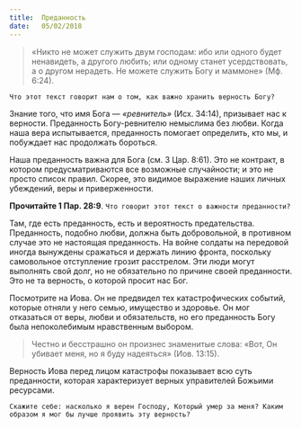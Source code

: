 ```yaml
---
title:  Преданность
date:   05/02/2018
---
```


> «Никто не может служить двум господам: ибо или одного будет ненавидеть, а другого любить; или одному станет усердствовать, а о другом нерадеть. Не можете служить Богу и маммоне» (Мф. 6:24). 

`Что этот текст говорит нам о том, как важно хранить верность Богу?`

Знание того, что имя Бога — _«ревнитель»_ (Исх. 34:14), призывает нас к верности. Преданность Богу-ревнителю немыслима без любви. Когда наша вера испытывается, преданность помогает определить, кто мы, и побуждает нас продолжать бороться.

Наша преданность важна для Бога (см. 3 Цар. 8:61). Это не контракт, в котором предусматриваются все возможные случайности; и это не просто список правил. Скорее, это видимое выражение наших личных убеждений, веры и приверженности.

**Прочитайте 1 Пар. 28:9**. `Что говорит этот текст о важности преданности?`

Там, где есть преданность, есть и вероятность предательства. Преданность, подобно любви, должна быть добровольной, в противном случае это не настоящая преданность. На войне солдаты на передовой иногда вынуждены сражаться и держать линию фронта, поскольку самовольное отступление грозит расстрелом. Эти люди могут выполнять свой долг, но не обязательно по причине своей преданности. Это не та верность, о которой просит нас Бог.

Посмотрите на Иова. Он не предвидел тех катастрофических событий, которые отняли у него семью, имущество и здоровье. Он мог отказаться от веры, любви и обязательств, но его преданность Богу была непоколебимым нравственным выбором. 

> Честно и бесстрашно он произнес знаменитые слова: «Вот, Он убивает меня, но я буду надеяться» (Иов. 13:15). 

Верность Иова перед лицом катастрофы показывает всю суть преданности, которая характеризует верных управителей Божьими ресурсами.

`Скажите себе: насколько я верен Господу, Который умер за меня? Каким образом я мог бы лучше проявить эту верность?`